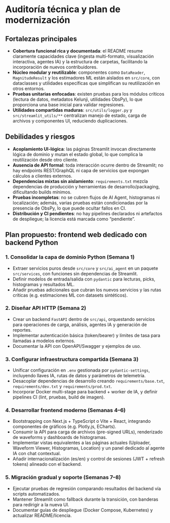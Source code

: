 # Auditoría técnica y plan de modernización

## Fortalezas principales
- **Cobertura funcional rica y documentada**: el README resume claramente capacidades clave (ingesta multi-formato, visualización interactiva, agentes IA) y la estructura de carpetas, facilitando la incorporación de nuevos contribuidores.
- **Núcleo modular y reutilizable**: componentes como `DataReader`, `MagnitudeResult` y los estimadores ML están aislados en `src/core`, con dataclasses y utilidades específicas que simplifican su reutilización en otros entornos.
- **Pruebas unitarias enfocadas**: existen pruebas para los módulos críticos (lectura de datos, metadatos Kelunji, utilidades ObsPy), lo que proporciona una base inicial para validar regresiones.
- **Utilidades compartidas maduras**: `src/utils/logger.py` y `src/streamlit_utils/**` centralizan manejo de estado, carga de archivos y componentes UI, reduciendo duplicaciones.

## Debilidades y riesgos
- **Acoplamiento UI-lógica**: las páginas Streamlit invocan directamente lógica de dominio y mutan el estado global, lo que complica la reutilización desde otro cliente.
- **Ausencia de API formal**: toda interacción ocurre dentro de Streamlit; no hay endpoints REST/GraphQL ni capa de servicios que expongan cálculos a clientes externos.
- **Dependencias mixtas sin aislamiento**: `requirements.txt` mezcla dependencias de producción y herramientas de desarrollo/packaging, dificultando builds mínimos.
- **Pruebas incompletas**: no se cubren flujos de AI Agent, histogramas ni localización; además, varias pruebas están condicionadas por la presencia de ObsPy, lo que puede ocultar fallos en CI.
- **Distribución y CI pendientes**: no hay pipelines declarados ni artefactos de despliegue; la licencia está marcada como “pendiente”.

## Plan propuesto: frontend web dedicado con backend Python

### 1. Consolidar la capa de dominio Python (Semana 1)
- Extraer servicios puros desde `src/core` y `src/ai_agent` en un paquete `src/services`, con funciones sin dependencias de Streamlit.
- Definir modelos de entrada/salida con `pydantic` para lecturas, picks, histogramas y resultados ML.
- Añadir pruebas adicionales que cubran los nuevos servicios y las rutas críticas (e.g. estimaciones ML con datasets sintéticos).

### 2. Diseñar API HTTP (Semana 2)
- Crear un backend `FastAPI` dentro de `src/api`, orquestando servicios para operaciones de carga, análisis, agentes IA y generación de reportes.
- Implementar autenticación básica (token/bearer) y límites de tasa para llamadas a modelos externos.
- Documentar la API con OpenAPI/Swagger y ejemplos de uso.

### 3. Configurar infraestructura compartida (Semana 3)
- Unificar configuración en `.env` gestionada por `pydantic-settings`, incluyendo llaves IA, rutas de datos y parámetros de telemetría.
- Desacoplar dependencias de desarrollo creando `requirements/base.txt`, `requirements/dev.txt` y `requirements/prod.txt`.
- Incorporar Docker multi-stage para backend + worker de IA, y definir pipelines CI (lint, pruebas, build de imagen).

### 4. Desarrollar frontend moderno (Semanas 4–6)
- Bootstrapping con Next.js + TypeScript o Vite + React, integrando componentes de gráficos (e.g. Plotly.js, ECharts).
- Consumir la API para carga de archivos (pre-signed URLs), renderizado de waveforms y dashboards de histogramas.
- Implementar vistas equivalentes a las páginas actuales (Uploader, Waveform Viewer, Histogramas, Location) y un panel dedicado al agente IA con chat contextual.
- Añadir internacionalización (es/en) y control de sesiones (JWT + refresh tokens) alineado con el backend.

### 5. Migración gradual y soporte (Semanas 7–8)
- Ejecutar pruebas de regresión comparando resultados del backend vía scripts automatizados.
- Mantener Streamlit como fallback durante la transición, con banderas para redirigir a la nueva UI.
- Documentar guías de despliegue (Docker Compose, Kubernetes) y actualizar README/licencia.

